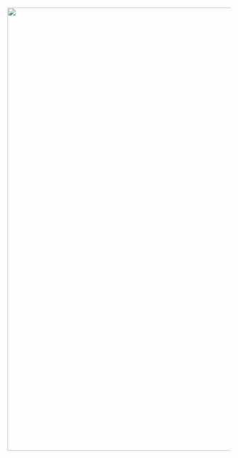 <h1 align="center">
  <img src="https://github.com/iipranavii/community/blob/main/assets/techphantoms-readme-dark.png" width="1000" />
</h1>

